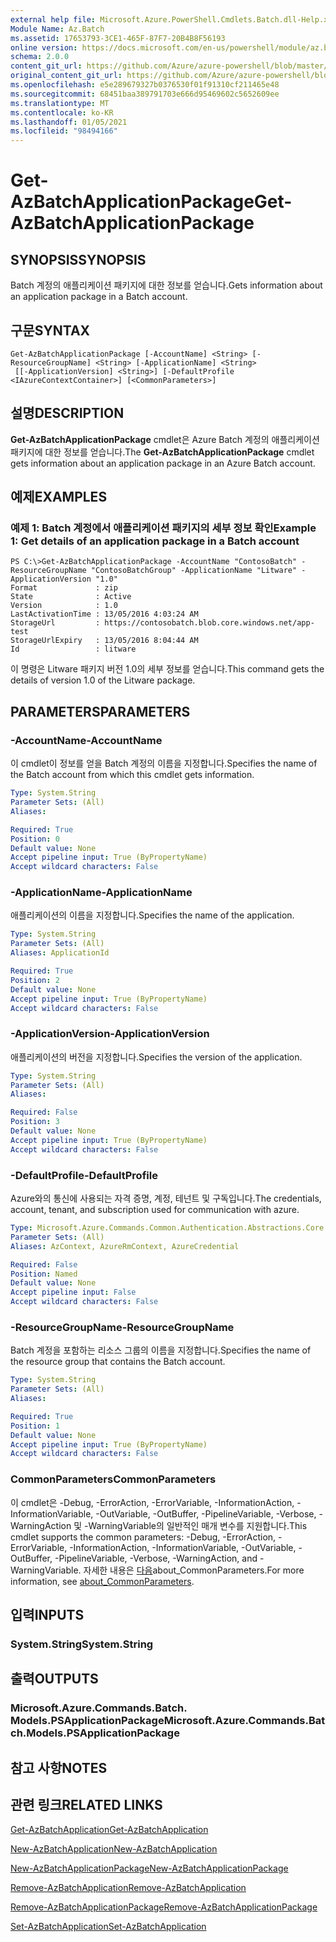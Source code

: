```yaml
---
external help file: Microsoft.Azure.PowerShell.Cmdlets.Batch.dll-Help.xml
Module Name: Az.Batch
ms.assetid: 17653793-3CE1-465F-87F7-20B4B8F56193
online version: https://docs.microsoft.com/en-us/powershell/module/az.batch/get-azbatchapplicationpackage
schema: 2.0.0
content_git_url: https://github.com/Azure/azure-powershell/blob/master/src/Batch/Batch/help/Get-AzBatchApplicationPackage.md
original_content_git_url: https://github.com/Azure/azure-powershell/blob/master/src/Batch/Batch/help/Get-AzBatchApplicationPackage.md
ms.openlocfilehash: e5e289679327b0376530f01f91310cf211465e48
ms.sourcegitcommit: 68451baa389791703e666d95469602c5652609ee
ms.translationtype: MT
ms.contentlocale: ko-KR
ms.lasthandoff: 01/05/2021
ms.locfileid: "98494166"
---
```

# <span data-ttu-id="b4dba-101">Get-AzBatchApplicationPackage</span><span class="sxs-lookup"><span data-stu-id="b4dba-101">Get-AzBatchApplicationPackage</span></span>

## <span data-ttu-id="b4dba-102">SYNOPSIS</span><span class="sxs-lookup"><span data-stu-id="b4dba-102">SYNOPSIS</span></span>
<span data-ttu-id="b4dba-103">Batch 계정의 애플리케이션 패키지에 대한 정보를 얻습니다.</span><span class="sxs-lookup"><span data-stu-id="b4dba-103">Gets information about an application package in a Batch account.</span></span>

## <span data-ttu-id="b4dba-104">구문</span><span class="sxs-lookup"><span data-stu-id="b4dba-104">SYNTAX</span></span>

```
Get-AzBatchApplicationPackage [-AccountName] <String> [-ResourceGroupName] <String> [-ApplicationName] <String>
 [[-ApplicationVersion] <String>] [-DefaultProfile <IAzureContextContainer>] [<CommonParameters>]
```

## <span data-ttu-id="b4dba-105">설명</span><span class="sxs-lookup"><span data-stu-id="b4dba-105">DESCRIPTION</span></span>
<span data-ttu-id="b4dba-106">**Get-AzBatchApplicationPackage** cmdlet은 Azure Batch 계정의 애플리케이션 패키지에 대한 정보를 얻습니다.</span><span class="sxs-lookup"><span data-stu-id="b4dba-106">The **Get-AzBatchApplicationPackage** cmdlet gets information about an application package in an Azure Batch account.</span></span>

## <span data-ttu-id="b4dba-107">예제</span><span class="sxs-lookup"><span data-stu-id="b4dba-107">EXAMPLES</span></span>

### <span data-ttu-id="b4dba-108">예제 1: Batch 계정에서 애플리케이션 패키지의 세부 정보 확인</span><span class="sxs-lookup"><span data-stu-id="b4dba-108">Example 1: Get details of an application package in a Batch account</span></span>
```
PS C:\>Get-AzBatchApplicationPackage -AccountName "ContosoBatch" -ResourceGroupName "ContosoBatchGroup" -ApplicationName "Litware" -ApplicationVersion "1.0"
Format             : zip
State              : Active
Version            : 1.0
LastActivationTime : 13/05/2016 4:03:24 AM
StorageUrl         : https://contosobatch.blob.core.windows.net/app-test
StorageUrlExpiry   : 13/05/2016 8:04:44 AM
Id                 : litware
```

<span data-ttu-id="b4dba-109">이 명령은 Litware 패키지 버전 1.0의 세부 정보를 얻습니다.</span><span class="sxs-lookup"><span data-stu-id="b4dba-109">This command gets the details of version 1.0 of the Litware package.</span></span>

## <span data-ttu-id="b4dba-110">PARAMETERS</span><span class="sxs-lookup"><span data-stu-id="b4dba-110">PARAMETERS</span></span>

### <span data-ttu-id="b4dba-111">-AccountName</span><span class="sxs-lookup"><span data-stu-id="b4dba-111">-AccountName</span></span>
<span data-ttu-id="b4dba-112">이 cmdlet이 정보를 얻을 Batch 계정의 이름을 지정합니다.</span><span class="sxs-lookup"><span data-stu-id="b4dba-112">Specifies the name of the Batch account from which this cmdlet gets information.</span></span>

```yaml
Type: System.String
Parameter Sets: (All)
Aliases:

Required: True
Position: 0
Default value: None
Accept pipeline input: True (ByPropertyName)
Accept wildcard characters: False
```

### <span data-ttu-id="b4dba-113">-ApplicationName</span><span class="sxs-lookup"><span data-stu-id="b4dba-113">-ApplicationName</span></span>
<span data-ttu-id="b4dba-114">애플리케이션의 이름을 지정합니다.</span><span class="sxs-lookup"><span data-stu-id="b4dba-114">Specifies the name of the application.</span></span>

```yaml
Type: System.String
Parameter Sets: (All)
Aliases: ApplicationId

Required: True
Position: 2
Default value: None
Accept pipeline input: True (ByPropertyName)
Accept wildcard characters: False
```

### <span data-ttu-id="b4dba-115">-ApplicationVersion</span><span class="sxs-lookup"><span data-stu-id="b4dba-115">-ApplicationVersion</span></span>
<span data-ttu-id="b4dba-116">애플리케이션의 버전을 지정합니다.</span><span class="sxs-lookup"><span data-stu-id="b4dba-116">Specifies the version of the application.</span></span>

```yaml
Type: System.String
Parameter Sets: (All)
Aliases:

Required: False
Position: 3
Default value: None
Accept pipeline input: True (ByPropertyName)
Accept wildcard characters: False
```

### <span data-ttu-id="b4dba-117">-DefaultProfile</span><span class="sxs-lookup"><span data-stu-id="b4dba-117">-DefaultProfile</span></span>
<span data-ttu-id="b4dba-118">Azure와의 통신에 사용되는 자격 증명, 계정, 테넌트 및 구독입니다.</span><span class="sxs-lookup"><span data-stu-id="b4dba-118">The credentials, account, tenant, and subscription used for communication with azure.</span></span>

```yaml
Type: Microsoft.Azure.Commands.Common.Authentication.Abstractions.Core.IAzureContextContainer
Parameter Sets: (All)
Aliases: AzContext, AzureRmContext, AzureCredential

Required: False
Position: Named
Default value: None
Accept pipeline input: False
Accept wildcard characters: False
```

### <span data-ttu-id="b4dba-119">-ResourceGroupName</span><span class="sxs-lookup"><span data-stu-id="b4dba-119">-ResourceGroupName</span></span>
<span data-ttu-id="b4dba-120">Batch 계정을 포함하는 리소스 그룹의 이름을 지정합니다.</span><span class="sxs-lookup"><span data-stu-id="b4dba-120">Specifies the name of the resource group that contains the Batch account.</span></span>

```yaml
Type: System.String
Parameter Sets: (All)
Aliases:

Required: True
Position: 1
Default value: None
Accept pipeline input: True (ByPropertyName)
Accept wildcard characters: False
```

### <span data-ttu-id="b4dba-121">CommonParameters</span><span class="sxs-lookup"><span data-stu-id="b4dba-121">CommonParameters</span></span>
<span data-ttu-id="b4dba-122">이 cmdlet은 -Debug, -ErrorAction, -ErrorVariable, -InformationAction, -InformationVariable, -OutVariable, -OutBuffer, -PipelineVariable, -Verbose, -WarningAction 및 -WarningVariable의 일반적인 매개 변수를 지원합니다.</span><span class="sxs-lookup"><span data-stu-id="b4dba-122">This cmdlet supports the common parameters: -Debug, -ErrorAction, -ErrorVariable, -InformationAction, -InformationVariable, -OutVariable, -OutBuffer, -PipelineVariable, -Verbose, -WarningAction, and -WarningVariable.</span></span> <span data-ttu-id="b4dba-123">자세한 내용은 [다음](http://go.microsoft.com/fwlink/?LinkID=113216)about_CommonParameters.</span><span class="sxs-lookup"><span data-stu-id="b4dba-123">For more information, see [about_CommonParameters](http://go.microsoft.com/fwlink/?LinkID=113216).</span></span>

## <span data-ttu-id="b4dba-124">입력</span><span class="sxs-lookup"><span data-stu-id="b4dba-124">INPUTS</span></span>

### <span data-ttu-id="b4dba-125">System.String</span><span class="sxs-lookup"><span data-stu-id="b4dba-125">System.String</span></span>

## <span data-ttu-id="b4dba-126">출력</span><span class="sxs-lookup"><span data-stu-id="b4dba-126">OUTPUTS</span></span>

### <span data-ttu-id="b4dba-127">Microsoft.Azure.Commands.Batch. Models.PSApplicationPackage</span><span class="sxs-lookup"><span data-stu-id="b4dba-127">Microsoft.Azure.Commands.Batch.Models.PSApplicationPackage</span></span>

## <span data-ttu-id="b4dba-128">참고 사항</span><span class="sxs-lookup"><span data-stu-id="b4dba-128">NOTES</span></span>

## <span data-ttu-id="b4dba-129">관련 링크</span><span class="sxs-lookup"><span data-stu-id="b4dba-129">RELATED LINKS</span></span>

[<span data-ttu-id="b4dba-130">Get-AzBatchApplication</span><span class="sxs-lookup"><span data-stu-id="b4dba-130">Get-AzBatchApplication</span></span>](./Get-AzBatchApplication.md)

[<span data-ttu-id="b4dba-131">New-AzBatchApplication</span><span class="sxs-lookup"><span data-stu-id="b4dba-131">New-AzBatchApplication</span></span>](./New-AzBatchApplication.md)

[<span data-ttu-id="b4dba-132">New-AzBatchApplicationPackage</span><span class="sxs-lookup"><span data-stu-id="b4dba-132">New-AzBatchApplicationPackage</span></span>](./New-AzBatchApplicationPackage.md)

[<span data-ttu-id="b4dba-133">Remove-AzBatchApplication</span><span class="sxs-lookup"><span data-stu-id="b4dba-133">Remove-AzBatchApplication</span></span>](./Remove-AzBatchApplication.md)

[<span data-ttu-id="b4dba-134">Remove-AzBatchApplicationPackage</span><span class="sxs-lookup"><span data-stu-id="b4dba-134">Remove-AzBatchApplicationPackage</span></span>](./Remove-AzBatchApplicationPackage.md)

[<span data-ttu-id="b4dba-135">Set-AzBatchApplication</span><span class="sxs-lookup"><span data-stu-id="b4dba-135">Set-AzBatchApplication</span></span>](./Set-AzBatchApplication.md)


